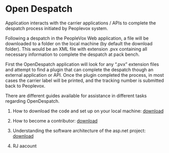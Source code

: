 # Open Despatch 

Application interacts with the carrier applications / APIs to complete the despatch process initiated by Peoplevox system.

Following a despatch in the PeopleVox Web application, a file will be downloaded to a folder on the local machine (by default the download folder). This would be an XML file with extension .pvx containing all necessary information to complete the despatch at pack bench.

First the OpenDespatch application will look for any “.pvx” extension files and attempt to find a plugin that can complete the despatch though an external application or API. Once the plugin completed the process, in most cases the carrier label will be printed, and the tracking number is submitted back to Peoplevox. 

There are different guides available for assistance in different tasks regarding OpenDespatch.

1. How to download the code and set up on your local machine: [download](http://wms.peoplevox.net/app/common/downloads/OpenDespatchClientDownloadInstructionsv2.pdf)

2. How to become a contributor: [download](http://wms.peoplevox.net/app/common/downloads/OpenDespatch_HowtoContribute.pdf)

3. Understanding the software architecture of the asp.net project: [download](http://wms.peoplevox.net/app/common/downloads/OpenDespatchArchitecture.pdf)

5. RJ aacount
